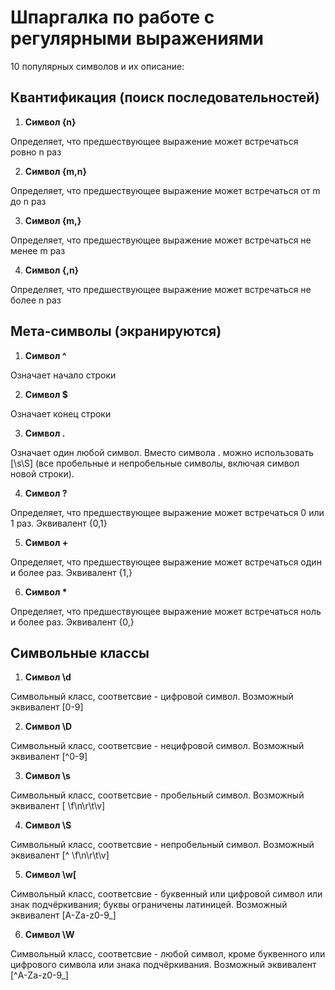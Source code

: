 # **Шпаргалка по работе с регулярными выражениями**
10 популярных символов и их описание:

## **Квантификация (поиск последовательностей)**
1. **Символ {n}** 

Определяет, что предшествующее выражение может встречаться ровно n раз 

2. **Символ {m,n}** 

Определяет, что предшествующее выражение может встречаться от m до n раз 

3. **Символ {m,}** 

Определяет, что предшествующее выражение может встречаться не менее m раз 

4. **Символ {,n}**

Определяет, что предшествующее выражение может встречаться не более n раз 

## **Мета-символы (экранируются)**
1. **Символ ^** 

Означает начало строки

2. **Символ $** 

Означает конец строки 

3. **Символ .** 

 Означает один любой символ. Вместо символа . можно использовать [\s\S] (все пробельные и непробельные символы, включая символ новой строки). 

4. **Символ ?** 

Определяет, что предшествующее выражение может встречаться 0 или 1 раз. Эквивалент {0,1} 

5. **Символ +** 

Определяет, что предшествующее выражение может встречаться один и более раз. Эквивалент {1,} 

6. **Символ \*** 

Определяет, что предшествующее выражение может встречаться ноль и более раз. Эквивалент {0,} 

## **Символьные классы**
1. **Символ \d** 

Символьный класс, соответсвие - цифровой символ. Возможный эквивалент [0-9] 

2. **Символ \D** 

Символьный класс, соответсвие - нецифровой символ. Возможный эквивалент [^0-9] 

3. **Символ \s** 

Символьный класс, соответсвие - пробельный символ. Возможный эквивалент [ \f\n\r\t\v] 

4. **Символ \S** 

Символьный класс, соответсвие - непробельный символ. Возможный эквивалент [^ \f\n\r\t\v] 

5. **Символ \w[** 

Символьный класс, соответсвие - буквенный или цифровой символ или знак подчёркивания; буквы ограничены латиницей. Возможный эквивалент [A-Za-z0-9\_] 

6. **Символ \W** 

Символьный класс, соответсвие - любой символ, кроме буквенного или цифрового символа или знака подчёркивания. Возможный эквивалент [^A-Za-z0-9\_] 
